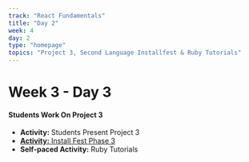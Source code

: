 ```yaml
---
track: "React Fundamentals"
title: "Day 2"
week: 4
day: 2
type: "homepage"
topics: "Project 3, Second Language Installfest & Ruby Tutorials"
---
```



# Week 3 - Day 3

#### Students Work On Project 3
- **Activity:** Students Present Project 3
- [**Activity:** Install Fest Phase 3](/react-fundamentals/week-4/day-2/lecture-materials/install-fest-phase-three)
- **Self-paced Activity:** Ruby Tutorials

